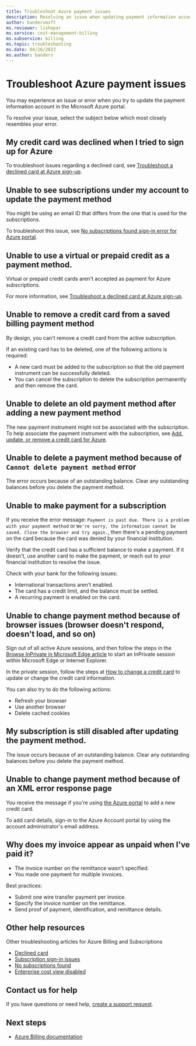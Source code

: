 ```yaml
---
title: Troubleshoot Azure payment issues
description: Resolving an issue when updating payment information account in the Azure portal.
author: bandersmsft
ms.reviewer: lishepar
ms.service: cost-management-billing
ms.subservice: billing
ms.topic: troubleshooting
ms.date: 04/26/2023
ms.author: banders
---
```


# Troubleshoot Azure payment issues

You may experience an issue or error when you try to update the payment information account in the Microsoft Azure portal.

To resolve your issue, select the subject below which most closely resembles your error.

## My credit card was declined when I tried to sign up for Azure

To troubleshoot issues regarding a declined card, see [Troubleshoot a declined card at Azure sign-up](troubleshoot-declined-card.md).

## Unable to see subscriptions under my account to update the payment method

You might be using an email ID that differs from the one that is used for the subscriptions.

To troubleshoot this issue, see [No subscriptions found sign-in error for Azure portal](../troubleshoot-subscription/no-subscriptions-found.md).

## Unable to use a virtual or prepaid credit as a payment method.

Virtual or prepaid credit cards aren't accepted as payment for Azure subscriptions.

For more information, see [Troubleshoot a declined card at Azure sign-up](troubleshoot-declined-card.md).

## Unable to remove a credit card from a saved billing payment method

By design, you can't remove a credit card from the active subscription.

If an existing card has to be deleted, one of the following actions is required:

- A new card must be added to the subscription so that the old payment instrument can be successfully deleted.
- You can cancel the subscription to delete the subscription permanently and then remove the card.

## Unable to delete an old payment method after adding a new payment method

The new payment instrument might not be associated with the subscription. To help associate the payment instrument with the subscription, see [Add, update, or remove a credit card for Azure](../manage/change-credit-card.md).

## Unable to delete a payment method because of `Cannot delete payment method` error

The error occurs because of an outstanding balance. Clear any outstanding balances before you delete the payment method.

## Unable to make payment for a subscription

If you receive the error message: `Payment is past due. There is a problem with your payment method` or `We're sorry, the information cannot be saved. Close the browser and try again.`, then there's a pending payment on the card because the card was denied by your financial institution.

Verify that the credit card has a sufficient balance to make a payment. If it doesn't, use another card to make the payment, or reach out to your financial institution to resolve the issue.

Check with your bank for the following issues:

- International transactions aren't enabled.
- The card has a credit limit, and the balance must be settled.
- A recurring payment is enabled on the card.

## Unable to change payment method because of browser issues (browser doesn't respond, doesn't load, and so on)

Sign out of all active Azure sessions, and then follow the steps in the [Browse InPrivate in Microsoft Edge article](https://support.microsoft.com/help/4026200/microsoft-edge-browse-inprivate)  to start an InPrivate session within Microsoft Edge or Internet Explorer.

In the private session, follow the steps at [How to change a credit card](../manage/change-credit-card.md) to update or change the credit card information.

You can also try to do the following actions:

- Refresh your browser
- Use another browser
- Delete cached cookies

## My subscription is still disabled after updating the payment method.

The issue occurs because of an outstanding balance. Clear any outstanding balances before you delete the payment method.

## Unable to change payment method because of an XML error response page

You receive the message if you're using [the Azure portal](https://portal.azure.com/) to add a new credit card.

To add card details, sign-in to the Azure Account portal by using the account administrator's email address.

## Why does my invoice appear as unpaid when I've paid it?

- The invoice number on the remittance wasn't specified.
- You made one payment for multiple invoices.

Best practices:

- Submit one wire transfer payment per invoice.
- Specify the invoice number on the remittance.
- Send proof of payment, identification, and remittance details.

## Other help resources

Other troubleshooting articles for Azure Billing and Subscriptions

- [Declined card](troubleshoot-declined-card.md)
- [Subscription sign-in issues](../troubleshoot-subscription/troubleshoot-sign-in-issue.md)
- [No subscriptions found](../troubleshoot-subscription/no-subscriptions-found.md)
- [Enterprise cost view disabled](enterprise-mgmt-grp-troubleshoot-cost-view.md)

## Contact us for help

If you have questions or need help, [create a support request](https://portal.azure.com/#blade/Microsoft_Azure_Support/HelpAndSupportBlade/newsupportrequest).

## Next steps

- [Azure Billing documentation](../index.yml)
